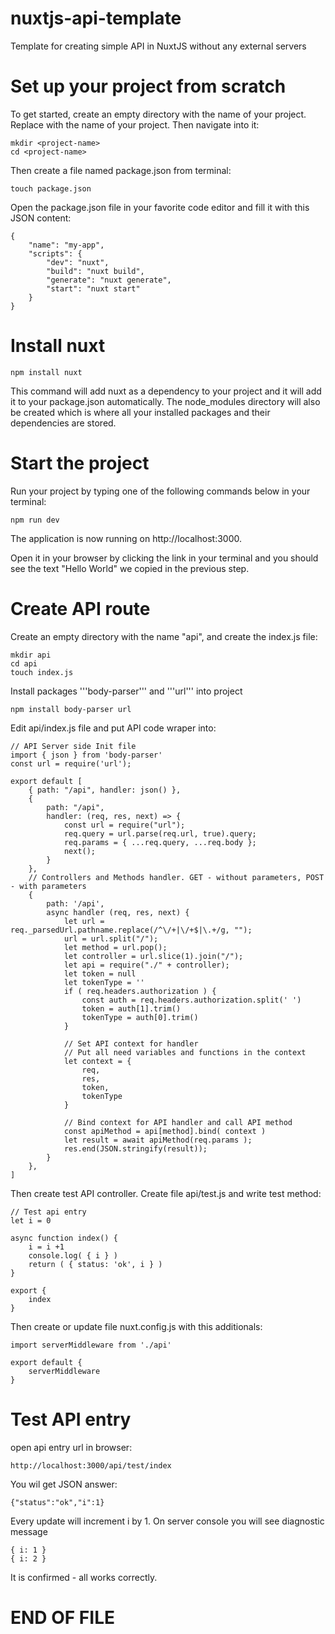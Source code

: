 # nuxtjs-api-template
Template for creating simple API in NuxtJS without any external servers 

# Set up your project from scratch

To get started, create an empty directory with the name of your project.
Replace <project-name> with the name of your project. Then navigate into it:

    mkdir <project-name>
    cd <project-name>

Then create a file named package.json from terminal:

    touch package.json

Open the package.json file in your favorite code editor and fill it with this JSON content:

    {
        "name": "my-app",
        "scripts": {
            "dev": "nuxt",
            "build": "nuxt build",
            "generate": "nuxt generate",
            "start": "nuxt start"
        }
    }

# Install nuxt    

    npm install nuxt

This command will add nuxt as a dependency to your project and it will add it to your package.json automatically. The node_modules directory will also be created which is where all your installed packages and their dependencies are stored.




# Start the project

Run your project by typing one of the following commands below in your terminal:

    npm run dev

The application is now running on http://localhost:3000.

Open it in your browser by clicking the link in your terminal and you should see the text "Hello World" we copied in the previous step.

# Create  API route

Create an empty directory with the name "api", and create the index.js file:

    mkdir api
    cd api
    touch index.js

Install packages '''body-parser''' and '''url''' into project

    npm install body-parser url

Edit api/index.js file and put API code wraper into:

    // API Server side Init file
    import { json } from 'body-parser'
    const url = require('url');

    export default [
        { path: "/api", handler: json() },
        {
            path: "/api",
            handler: (req, res, next) => {
                const url = require("url");
                req.query = url.parse(req.url, true).query;
                req.params = { ...req.query, ...req.body };
                next();
            }
        },
        // Controllers and Methods handler. GET - without parameters, POST - with parameters
        {
            path: '/api',
            async handler (req, res, next) {
                let url = req._parsedUrl.pathname.replace(/^\/+|\/+$|\.+/g, "");
                url = url.split("/");
                let method = url.pop();
                let controller = url.slice(1).join("/");
                let api = require("./" + controller);
                let token = null
                let tokenType = ''
                if ( req.headers.authorization ) {
                    const auth = req.headers.authorization.split(' ')
                    token = auth[1].trim()
                    tokenType = auth[0].trim()
                }

                // Set API context for handler
                // Put all need variables and functions in the context
                let context = {
                    req,
                    res,
                    token,
                    tokenType
                }

                // Bind context for API handler and call API method
                const apiMethod = api[method].bind( context )
                let result = await apiMethod(req.params );
                res.end(JSON.stringify(result));
            }
        },
    ]

Then create test API controller. Create file api/test.js and write test method:

    // Test api entry
    let i = 0

    async function index() {
        i = i +1
        console.log( { i } )
        return ( { status: 'ok', i } )        
    }

    export {
        index
    }


Then create or update file nuxt.config.js with this additionals:

    import serverMiddleware from './api'

    export default {
        serverMiddleware
    }


# Test API entry

open api entry url in browser:

    http://localhost:3000/api/test/index

You wil get JSON answer:

    {"status":"ok","i":1}

Every update will increment i by 1. On server console you will see diagnostic message

    { i: 1 }
    { i: 2 }

It is confirmed - all works correctly.
# END OF FILE


